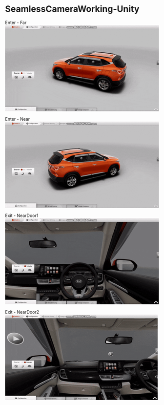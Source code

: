 # SeamlessCameraWorking-Unity

Enter - Far
![](https://github.com/DevDiabloH/ImageSources/blob/master/SeamlessCameraWorking/enter_car_far.gif)

Enter - Near
![](https://github.com/DevDiabloH/ImageSources/blob/master/SeamlessCameraWorking/enter_car_near.gif)

Exit - NearDoor1
![](https://github.com/DevDiabloH/ImageSources/blob/master/SeamlessCameraWorking/exit_1.gif)

Exit - NearDoor2
![](https://github.com/DevDiabloH/ImageSources/blob/master/SeamlessCameraWorking/exit_2.gif)
